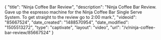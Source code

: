 {
    "title": "Ninja Coffee Bar Review",
    "description": "Ninja Coffee Bar Review. Gave up the espresso machine for the Ninja Coffee Bar Single Serve System. To get straight to the review go to 2:00 mark.",
    "videoid": "85667524",
    "date_created": "1488570954",
    "date_modified": "1505513272",
    "type": "captivate",
    "layout": "video",
    "url": "\/v\/ninja-coffee-bar-review\/85667524"
}